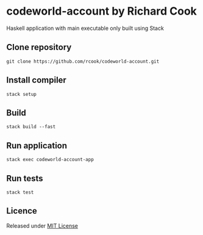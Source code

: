 # codeworld-account by Richard Cook

Haskell application with main executable only built using Stack

## Clone repository

```
git clone https://github.com/rcook/codeworld-account.git
```

## Install compiler

```
stack setup
```

## Build

```
stack build --fast
```

## Run application

```
stack exec codeworld-account-app
```

## Run tests

```
stack test
```

## Licence

Released under [MIT License][licence]

[licence]: LICENSE
